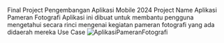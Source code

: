 Final Project Pengembangan Aplikasi Mobile 2024
Project Name
Aplikasi Pameran Fotografi
Aplikasi ini dibuat untuk membantu pengguna mengetahui secara rinci mengenai kegiatan pameran fotografi yang ada didaerah mereka
Use Case
![AplikasiPameranFotografi](https://github.com/nalendrasatria76/AplikasiPameranFotografi/assets/115075867/a2d9fd0e-d3f7-4ac0-958d-9bf7335f684f)

